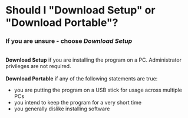# Should I "Download Setup" or "Download Portable"?
### If you are unsure - choose *Download Setup*
&NewLine;\
**Download Setup** if you are installing the program on a PC. Administrator privileges are not required.\
&NewLine;\
**Download Portable** if any of the following statements are true:
- you are putting the program on a USB stick for usage across multiple PCs
- you intend to keep the program for a very short time
- you generally dislike installing software
